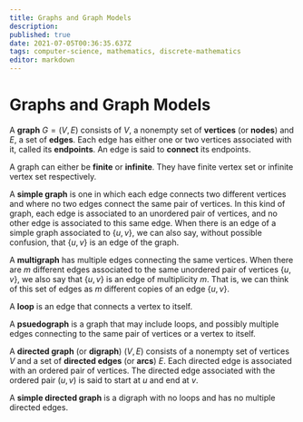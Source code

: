 ```yaml
---
title: Graphs and Graph Models
description: 
published: true
date: 2021-07-05T00:36:35.637Z
tags: computer-science, mathematics, discrete-mathematics
editor: markdown
---
```


# Graphs and Graph Models

A **graph** $G=(V, E)$ consists of $V$, a nonempty set of **vertices** (or **nodes**) and $E$, a set of **edges**. Each edge has either one or two vertices associated with it, called its **endpoints**. An edge is said to **connect** its endpoints.

A graph can either be **finite** or **infinite**. They have finite vertex set or infinite vertex set respectively.

A **simple graph** is one in which each edge connects two different vertices and where no two edges connect the same pair of vertices. In this kind of graph, each edge is associated to an unordered pair of vertices, and no other edge is associated to this same edge. 
When there is an edge of a simple graph associated to $\{u, v\}$, we can also say, without possible confusion, that $\{u, v\}$ is an edge of the graph.


A **multigraph** has multiple edges connecting the same vertices. When there are $m$ different edges associated to the same unordered pair of vertices $\{u, v\}$, we also say that $\{u, v\}$ is an edge of multiplicity $m$. That is, we can think of this set of edges as $m$ different copies of an edge $\{u, v\}$.

A **loop** is an edge that connects a vertex to itself.

A **psuedograph** is a graph that may include loops, and possibly multiple edges connecting to the same pair of vertices or a vertex to itself. 

A **directed graph** (or **digraph**) $(V, E)$ consists of a nonempty set of vertices $V$ and a set of **directed edges** (or **arcs**) $E$. Each directed edge is associated with an ordered pair of vertices. The directed edge associated with the ordered pair $(u, v)$ is said to start at $u$ and end at $v$.

A **simple directed graph** is a digraph with no loops and has no multiple directed edges.